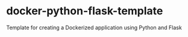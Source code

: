 # docker-python-flask-template
Template for creating a Dockerized application using Python and Flask
